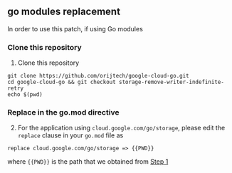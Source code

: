 ## go modules replacement

In order to use this patch, if using Go modules

### Clone this repository
1. Clone this repository

```shell
git clone https://github.com/orijtech/google-cloud-go.git
cd google-cloud-go && git checkout storage-remove-writer-indefinite-retry
echo $(pwd)
```

### Replace in the go.mod directive
2. For the application using `cloud.google.com/go/storage`, please edit the `replace` clause in your `go.mod`
file as

```shell
replace cloud.google.com/go/storage => {{PWD}}
```
where `{{PWD}}` is the path that we obtained from [Step 1](#clone-this-repository)
